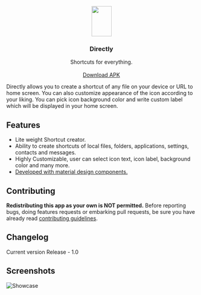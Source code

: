 <p align="center">
  <a href="https://github.com/neelkanthjdabhi/App-Digger">
    <img src="https://raw.githubusercontent.com/neelkanthjdabhi/Directly/master/directly_icon.png" width=53 height=80>
  </a>

  <h3 align="center">Directly</h3>

  <p align="center">
    Shortcuts for everything.
    <br>
    <br>
    <a href="https://drive.google.com/file/d/1Itw0QlZT1AExWhq5bNNWZi8BNapSS7-B/view?usp=sharing">Download APK</a>
  </p>
</p>

Directly allows you to create a shortcut of any file on your device or URL
to home screen. You can also customize appearance of the icon according
to your liking. You can pick icon background color and write custom
label which will be displayed in your home screen.



<a name="features"></a>
## Features
- Lite weight Shortcut creator.
- Ability to create shortcuts of local files, folders, applications, settings, contacts and messages.
- Highly Customizable, user can select icon text, icon label, background color and many more.
- [Developed with material design components.](https://github.com/material-components/material-components-android)

<a name="contributing"></a>
## Contributing
**Redistributing this app as your own is NOT permitted.**
Before reporting bugs, doing features requests or embarking pull requests, be sure you have already read [contributing guidelines](https://github.com/neelkanthjdabhi/Directly/blob/master/CONTRIBUTING.md).

<a name="changelog"></a>
## Changelog
Current version
Release - 1.0


<a name="screenshots"></a>
## Screenshots
![Showcase](https://raw.githubusercontent.com/neelkanthjdabhi/Directly/master/directly_showcase.png)
